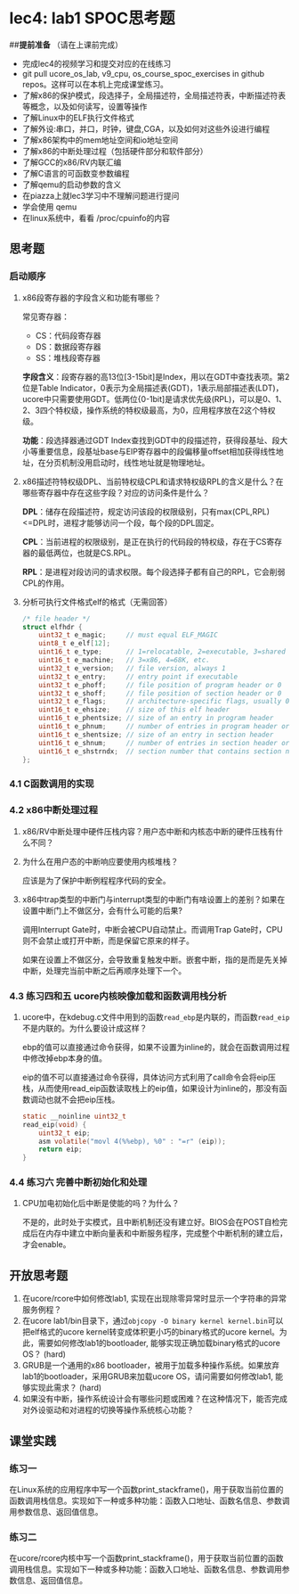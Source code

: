 # lec4: lab1 SPOC思考题

##**提前准备**
（请在上课前完成）

 - 完成lec4的视频学习和提交对应的在线练习
 - git pull ucore_os_lab, v9_cpu, os_course_spoc_exercises in github repos。这样可以在本机上完成课堂练习。
 - 了解x86的保护模式，段选择子，全局描述符，全局描述符表，中断描述符表等概念，以及如何读写，设置等操作
 - 了解Linux中的ELF执行文件格式
 - 了解外设:串口，并口，时钟，键盘,CGA，以及如何对这些外设进行编程
 - 了解x86架构中的mem地址空间和io地址空间
 - 了解x86的中断处理过程（包括硬件部分和软件部分）
 - 了解GCC的x86/RV内联汇编
 - 了解C语言的可函数变参数编程
 - 了解qemu的启动参数的含义
 - 在piazza上就lec3学习中不理解问题进行提问
 - 学会使用 qemu
 - 在linux系统中，看看 /proc/cpuinfo的内容

## 思考题

### 启动顺序

1. x86段寄存器的字段含义和功能有哪些？

   常见寄存器：

   + CS：代码段寄存器
   + DS：数据段寄存器
   + SS：堆栈段寄存器

   **字段含义**：段寄存器的高13位[3-15bit]是Index，用以在GDT中查找表项。第2位是Table Indicator，0表示为全局描述表(GDT)，1表示局部描述表(LDT)，ucore中只需要使用GDT。低两位{0-1bit]是请求优先级(RPL)，可以是0、1、2、3四个特权级，操作系统的特权级最高，为0，应用程序放在2这个特权级。

   **功能**：段选择器通过GDT Index查找到GDT中的段描述符，获得段基址、段大小等重要信息，段基址base与EIP寄存器中的段偏移量offset相加获得线性地址，在分页机制没用启动时，线性地址就是物理地址。

2. x86描述符特权级DPL、当前特权级CPL和请求特权级RPL的含义是什么？在哪些寄存器中存在这些字段？对应的访问条件是什么？

   **DPL**：储存在段描述符，规定访问该段的权限级别，只有max(CPL,RPL)<=DPL时，进程才能够访问一个段，每个段的DPL固定。

   **CPL**：当前进程的权限级别，是正在执行的代码段的特权级，存在于CS寄存器的最低两位，也就是CS.RPL。

   **RPL**：是进程对段访问的请求权限。每个段选择子都有自己的RPL，它会削弱CPL的作用。

3. 分析可执行文件格式elf的格式（无需回答）

   ```c
   /* file header */
   struct elfhdr {
       uint32_t e_magic;     // must equal ELF_MAGIC
       uint8_t e_elf[12];
       uint16_t e_type;      // 1=relocatable, 2=executable, 3=shared object, 4=core image
       uint16_t e_machine;   // 3=x86, 4=68K, etc.
       uint32_t e_version;   // file version, always 1
       uint32_t e_entry;     // entry point if executable
       uint32_t e_phoff;     // file position of program header or 0
       uint32_t e_shoff;     // file position of section header or 0
       uint32_t e_flags;     // architecture-specific flags, usually 0
       uint16_t e_ehsize;    // size of this elf header
       uint16_t e_phentsize; // size of an entry in program header
       uint16_t e_phnum;     // number of entries in program header or 0
       uint16_t e_shentsize; // size of an entry in section header
       uint16_t e_shnum;     // number of entries in section header or 0
       uint16_t e_shstrndx;  // section number that contains section name strings
   };
   ```

### 4.1 C函数调用的实现

### 4.2 x86中断处理过程

1. x86/RV中断处理中硬件压栈内容？用户态中断和内核态中断的硬件压栈有什么不同？

2. 为什么在用户态的中断响应要使用内核堆栈？

   应该是为了保护中断例程程序代码的安全。

3. x86中trap类型的中断门与interrupt类型的中断门有啥设置上的差别？如果在设置中断门上不做区分，会有什么可能的后果?

   调用Interrupt Gate时，中断会被CPU自动禁止。而调用Trap Gate时，CPU则不会禁止或打开中断，而是保留它原来的样子。

   如果在设置上不做区分，会导致重复触发中断。嵌套中断，指的是而是先关掉中断，处理完当前中断之后再顺序处理下一个。

### 4.3 练习四和五 ucore内核映像加载和函数调用栈分析

1. ucore中，在kdebug.c文件中用到的函数`read_ebp`是内联的，而函数`read_eip`不是内联的。为什么要设计成这样？

   ebp的值可以直接通过命令获得，如果不设置为inline的，就会在函数调用过程中修改掉ebp本身的值。

   eip的值不可以直接通过命令获得，具体访问方式利用了call命令会将eip压栈，从而使用read_eip函数读取栈上的eip值，如果设计为inline的，那没有函数调动也就不会把eip压栈。

   ```C
   static __noinline uint32_t
   read_eip(void) {
       uint32_t eip;
       asm volatile("movl 4(%%ebp), %0" : "=r" (eip));
       return eip;
   }
   ```

### 4.4 练习六 完善中断初始化和处理

1. CPU加电初始化后中断是使能的吗？为什么？

   不是的，此时处于实模式，且中断机制还没有建立好。BIOS会在POST自检完成后在内存中建立中断向量表和中断服务程序，完成整个中断机制的建立后，才会enable。

## 开放思考题

1. 在ucore/rcore中如何修改lab1, 实现在出现除零异常时显示一个字符串的异常服务例程？
2. 在ucore lab1/bin目录下，通过`objcopy -O binary kernel kernel.bin`可以把elf格式的ucore kernel转变成体积更小巧的binary格式的ucore kernel。为此，需要如何修改lab1的bootloader, 能够实现正确加载binary格式的ucore OS？ (hard)
3. GRUB是一个通用的x86 bootloader，被用于加载多种操作系统。如果放弃lab1的bootloader，采用GRUB来加载ucore OS，请问需要如何修改lab1, 能够实现此需求？ (hard)
4. 如果没有中断，操作系统设计会有哪些问题或困难？在这种情况下，能否完成对外设驱动和对进程的切换等操作系统核心功能？

## 课堂实践
### 练习一
在Linux系统的应用程序中写一个函数print_stackframe()，用于获取当前位置的函数调用栈信息。实现如下一种或多种功能：函数入口地址、函数名信息、参数调用参数信息、返回值信息。

### 练习二
在ucore/rcore内核中写一个函数print_stackframe()，用于获取当前位置的函数调用栈信息。实现如下一种或多种功能：函数入口地址、函数名信息、参数调用参数信息、返回值信息。
